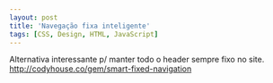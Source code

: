 ```yaml
---
layout: post
title: 'Navegação fixa inteligente'
tags: [CSS, Design, HTML, JavaScript]
---
```


Alternativa interessante p/ manter todo o header sempre fixo no site.<br>
<http://codyhouse.co/gem/smart-fixed-navigation>
